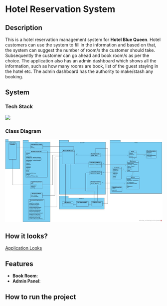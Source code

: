 # Hotel Reservation System

## Description

This is a hotel reservation management system for **Hotel Blue Queen**. Hotel customers can use the system to fill in the information and based on that, the system can suggest the number of room/s the customer should take. Subsequently the customer can go ahead and book room/s as per the choice. The application also has an admin dashboard which shows all the information, such as how many rooms are book, list of the guest staying in the hotel etc. The admin dashboard has the authority to make/stash any booking.

## System

### Tech Stack

<img src="https://skillicons.dev/icons?i=java,sqlite" />

### Class Diagram

<img src="./ClassDiagram.jpg" alt="Class Diagram" />

## How it looks?

<a href="https://github.com/busycaesar/Hotel_Reservation_System/blob/Master/ApplicationLooks.md">Application Looks</a>

## Features

- **Book Room**:
- **Admin Panel**:

## How to run the project
